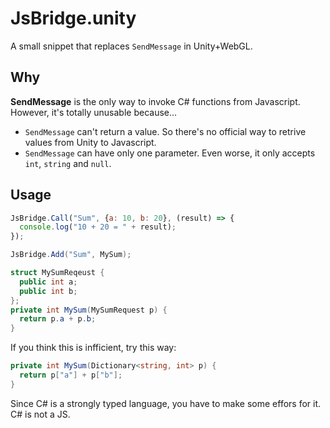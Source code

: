 JsBridge.unity
====

A small snippet that replaces `SendMessage` in Unity+WebGL.

Why
----
__SendMessage__ is the only way to invoke C# functions from Javascript. However, it's totally unusable because...

* `SendMessage` can't return a value. So there's no official way to retrive values from Unity to Javascript.
* `SendMessage` can have only one parameter. Even worse, it only accepts `int`, `string` and `null`.

Usage
----

```js
JsBridge.Call("Sum", {a: 10, b: 20}, (result) => {
  console.log("10 + 20 = " + result);
});
```

```cs
JsBridge.Add("Sum", MySum);

struct MySumReqeust {
  public int a;
  public int b;
};
private int MySum(MySumRequest p) {
  return p.a + p.b;
}
```

If you think this is infficient, try this way:
```cs
private int MySum(Dictionary<string, int> p) {
  return p["a"] + p["b"];
}
```

Since C# is a strongly typed language, you have to make some effors for it.<br>
C# is not a JS.
